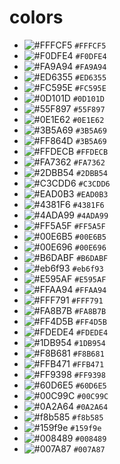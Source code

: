 # colors

- ![#FFFCF5](https://placehold.it/15/FFFCF5/000000?text=+) `#FFFCF5`
- ![#F0DFE4](https://placehold.it/15/F0DFE4/000000?text=+) `#F0DFE4`
- ![#FA9A94](https://placehold.it/15/FA9A94/000000?text=+) `#FA9A94`
- ![#ED6355](https://placehold.it/15/ED6355/000000?text=+) `#ED6355`
- ![#FC595E](https://placehold.it/15/FC595E/000000?text=+) `#FC595E`
- ![#0D101D](https://placehold.it/15/0D101D/000000?text=+) `#0D101D`
- ![#55F897](https://placehold.it/15/55F897/000000?text=+) `#55F897`
- ![#0E1E62](https://placehold.it/15/0E1E62/000000?text=+) `#0E1E62`
- ![#3B5A69](https://placehold.it/15/3B5A69/000000?text=+) `#3B5A69`
- ![#FF864D](https://placehold.it/15/FF864D/000000?text=+) `#3B5A69`
- ![#FFDECB](https://placehold.it/15/FFDECB/000000?text=+) `#FFDECB`
- ![#FA7362](https://placehold.it/15/FA7362/000000?text=+) `#FA7362`
- ![#2DBB54](https://placehold.it/15/2DBB54/000000?text=+) `#2DBB54`
- ![#C3CDD6](https://placehold.it/15/C3CDD6/000000?text=+) `#C3CDD6`
- ![#EAD0B3](https://placehold.it/15/EAD0B3/000000?text=+) `#EAD0B3`
- ![#4381F6](https://placehold.it/15/4381F6/000000?text=+) `#4381F6`
- ![#4ADA99](https://placehold.it/15/4ADA99/000000?text=+) `#4ADA99`
- ![#FF5A5F](https://placehold.it/15/FF5A5F/000000?text=+) `#FF5A5F`
- ![#00E6B5](https://placehold.it/15/00E6B5/000000?text=+) `#00E6B5`
- ![#00E696](https://placehold.it/15/00E696/000000?text=+) `#00E696`
- ![#B6DABF](https://placehold.it/15/B6DABF/000000?text=+) `#B6DABF`
- ![#eb6f93](https://placehold.it/15/eb6f93/000000?text=+) `#eb6f93`
- ![#E595AF](https://placehold.it/15/E595AF/000000?text=+) `#E595AF`
- ![#FFAA94](https://placehold.it/15/FFAA94/000000?text=+) `#FFAA94`
- ![#FFF791](https://placehold.it/15/FFF791/000000?text=+) `#FFF791`
- ![#FA8B7B](https://placehold.it/15/FA8B7B/000000?text=+) `#FA8B7B`
- ![#FF4D5B](https://placehold.it/15/FF4D5B/000000?text=+) `#FF4D5B`
- ![#FDEDE4](https://placehold.it/15/FDEDE4/000000?text=+) `#FDEDE4`
- ![#1DB954](https://placehold.it/15/1DB954/000000?text=+) `#1DB954`
- ![#F8B681](https://placehold.it/15/F8B681/000000?text=+) `#F8B681`
- ![#FFB471](https://placehold.it/15/FFB471/000000?text=+) `#FFB471`
- ![#FF9398](https://placehold.it/15/FF9398/000000?text=+) `#FF9398`
- ![#60D6E5](https://placehold.it/15/60D6E5/000000?text=+) `#60D6E5`
- ![#00C99C](https://placehold.it/15/00C99C/000000?text=+) `#00C99C`
- ![#0A2A64](https://placehold.it/15/0A2A64/000000?text=+) `#0A2A64`
- ![#f8b585](https://placehold.it/15/f8b585/000000?text=+) `#f8b585`
- ![#159f9e](https://placehold.it/15/159f9e/000000?text=+) `#159f9e`
- ![#008489](https://placehold.it/15/008489/000000?text=+) `#008489`
- ![#007A87](https://placehold.it/15/007A87/000000?text=+) `#007A87`
